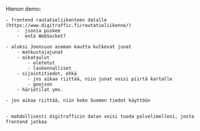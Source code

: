 Hienon demo:

    - frontend rautatieliikenteen datalle (https://www.digitraffic.fi/rautatieliikenne/)
        -  jsonia puskee
        -  entä WebSocket?

    - aluksi Joensuun aseman kautta kulkevat junat
        - matkustajajunat
        - aikataulut
            - oletetut
            - laskennalliset
        - sijaintitiedot, ehkä
            - jos aikaa riittää, niin junat voisi piirtä kartalle
            - geojson
        - häriötilat yms.

    - jos aikaa riittää, niin koko Suomen tiedot käyttöön
    

    - mahdollisesti digitrafficin datan voisi tuoda palvelimelleni, josta frontend jatkaa

